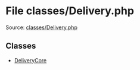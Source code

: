 File classes/Delivery.php
=========

Source: [classes/Delivery.php](https://github.com/PrestaShop/PrestaShop/blob/1.6.0.9/classes/Delivery.php)


Classes
-------

* [DeliveryCore](class.DeliveryCore.md)

